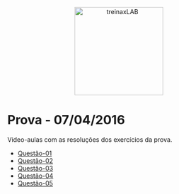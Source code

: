 <p align="center">
  <img src="https://github.com/cursonline/cursonline.github.io/blob/master/images/treinaxLAB.png" alt="treinaxLAB" width="200" />
</p>

# Prova - 07/04/2016
Video-aulas com as resoluções dos exercícios da prova.



* <a href="#" target="_blank">
         Questão-01
       </a>
* <a href="#" target="_blank">
         Questão-02
       </a>
* <a href="#" target="_blank">
         Questão-03
       </a>
* <a href="#" target="_blank">
         Questão-04
       </a>
* <a href="#" target="_blank">
         Questão-05
       </a>
